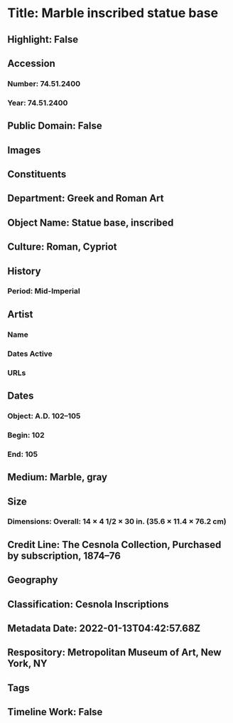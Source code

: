# Title: Marble inscribed statue base
## Highlight: False
## Accession
### Number: 74.51.2400
### Year: 74.51.2400
## Public Domain: False
## Images
## Constituents
## Department: Greek and Roman Art
## Object Name: Statue base, inscribed
## Culture: Roman, Cypriot
## History
### Period: Mid-Imperial
## Artist
### Name
### Dates Active
### URLs
## Dates
### Object: A.D. 102–105
### Begin: 102
### End: 105
## Medium: Marble, gray
## Size
### Dimensions: Overall: 14 × 4 1/2 × 30 in. (35.6 × 11.4 × 76.2 cm)
## Credit Line: The Cesnola Collection, Purchased by subscription, 1874–76
## Geography
## Classification: Cesnola Inscriptions
## Metadata Date: 2022-01-13T04:42:57.68Z
## Respository: Metropolitan Museum of Art, New York, NY
## Tags
## Timeline Work: False